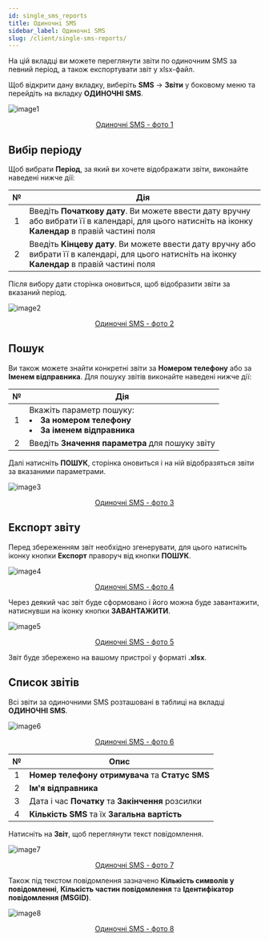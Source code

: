 ```yaml
---
id: single_sms_reports
title: Одиночні SMS
sidebar_label: Одиночні SMS
slug: /client/single-sms-reports/
---
```


На цій вкладці ви можете переглянути звіти по одиночним SMS за певний період, а також експортувати звіт у xlsx-файл.

Щоб відкрити дану вкладку, виберіть **SMS** → **Звіти** у боковому меню та перейдіть на вкладку **ОДИНОЧНІ SMS**.

![image1](/img/ru/client_reports_single_sms/image1.png "Одиночні SMS") <center><u>Одиночні SMS - фото 1</u></center>

## Вибір періоду

Щоб вибрати **Період**, за який ви хочете відображати звіти, виконайте наведені нижче дії:

|  №  | Дія |
| :-: | --- |
| 1 | Введіть **Початкову дату**. Ви можете ввести дату вручну або вибрати її в календарі, для цього натисніть на іконку **Календар** в правій частині поля |
| 2 | Введіть **Кінцеву дату**. Ви можете ввести дату вручну або вибрати її в календарі, для цього натисніть на іконку **Календар** в правій частині поля |

Після вибору дати сторінка оновиться, щоб відобразити звіти за вказаний період.

![image2](/img/ru/client_reports_single_sms/image2.png "Одиночні SMS") <center><u>Одиночні SMS - фото 2</u></center>

## Пошук

Ви також можете знайти конкретні звіти за **Номером телефону** або за **Іменем відправника**. Для пошуку звітів виконайте наведені нижче дії:

|  №  | Дія |
| :-: | --- |
| 1 | Вкажіть параметр пошуку: <li>**За номером телефону**</li> <li>**За іменем відправника**</li> |
| 2 | Введіть **Значення параметра** для пошуку звіту |

Далі натисніть **ПОШУК**, сторінка оновиться і на ній відобразяться звіти за вказаними параметрами.

![image3](/img/ru/client_reports_single_sms/image3.png "Одиночні SMS") <center><u>Одиночні SMS - фото 3</u></center>

## Експорт звіту

Перед збереженням звіт необхідно згенерувати, для цього натисніть іконку кнопки **Експорт** праворуч від кнопки **ПОШУК**.

![image4](/img/ru/client_reports_single_sms/image4.png "Одиночні SMS") <center><u>Одиночні SMS - фото 4</u></center>

Через деякий час звіт буде сформовано і його можна буде завантажити, натиснувши на іконку кнопки **ЗАВАНТАЖИТИ**.

![image5](/img/ru/client_reports_single_sms/image5.png "Одиночні SMS") <center><u>Одиночні SMS - фото 5</u></center>

Звіт буде збережено на вашому пристрої у форматі **.xlsx**.

## Список звітів

Всі звіти за одиночними SMS розташовані в таблиці на вкладці **ОДИНОЧНІ SMS**.

![image6](/img/ru/client_reports_single_sms/image6.png "Одиночні SMS") <center><u>Одиночні SMS - фото 6</u></center>

|  №  | Опис |
| :-: | ---- |
| 1 | **Номер телефону отримувача** та **Статус SMS** |
| 2 | **Ім'я відправника** |
| 3 | Дата і час **Початку** та **Закінчення** розсилки |
| 4 | **Кількість SMS** та їх **Загальна вартість** |

Натисніть на **Звіт**, щоб переглянути текст повідомлення.

![image7](/img/ru/client_reports_single_sms/image7.png "Одиночні SMS") <center><u>Одиночні SMS - фото 7</u></center>

Також під текстом повідомлення зазначено **Кількість символів у повідомленні**, **Кількість частин повідомлення** та **Ідентифікатор повідомлення (MSGID)**.

![image8](/img/ru/client_reports_single_sms/image8.png "Одиночні SMS") <center><u>Одиночні SMS - фото 8</u></center>
